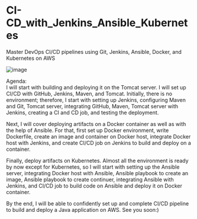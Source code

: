 # CI-CD_with_Jenkins_Ansible_Kubernetes
Master DevOps CI/CD pipelines using Git, Jenkins, Ansible, Docker, and Kubernetes on AWS

![image](https://user-images.githubusercontent.com/16730122/185938092-196f131b-c309-4536-9914-db4b55c85926.png)

Agenda:</br>
I will start with building and deploying it on the Tomcat server. I will set up CI/CD with GitHub, Jenkins, Maven, and Tomcat. Initially, there is no environment; therefore, I start with setting up Jenkins, configuring Maven and Git, Tomcat server, integrating GitHub, Maven, Tomcat server with Jenkins, creating a CI and CD job, and testing the deployment.

Next, I will cover deploying artifacts on a Docker container as well as with the help of Ansible. For that, first set up Docker environment, write Dockerfile, create an image and container on Docker host, integrate Docker host with Jenkins, and create CI/CD job on Jenkins to build and deploy on a container.

Finally, deploy artifacts on Kubernetes. Almost all the environment is ready by now except for Kubernetes, so I will start with setting up the Ansible server, integrating Docker host with Ansible, Ansible playbook to create an image, Ansible playbook to create continuer, integrating Ansible with Jenkins, and CI/CD job to build code on Ansible and deploy it on Docker container.

By the end, I will be able to confidently set up and complete CI/CD pipeline to build and deploy a Java application on AWS.
See you soon:)
